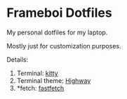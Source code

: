 # Frameboi Dotfiles

My personal dotfiles for my laptop.

Mostly just for customization purposes.


Details:
1. Terminal: [kitty](https://sw.kovidgoyal.net/kitty/)
2. Terminal theme: [Highway](https://github.com/dexpota/kitty-themes/blob/master/themes/Highway.conf)
3. *fetch: [fastfetch](https://github.com/fastfetch-cli/fastfetch)
